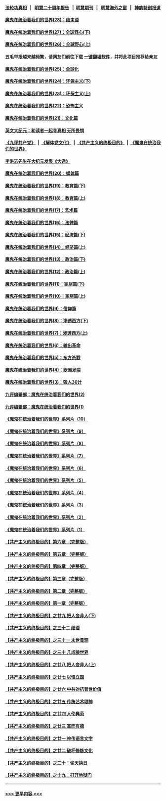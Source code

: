 #### [法轮功真相](https://github.com/gfw-breaker/truth/blob/master/README.md?t=0) &nbsp;&nbsp;|&nbsp;&nbsp; [明慧二十周年报告](https://github.com/gfw-breaker/mh-reports/blob/master/README.md?t=0) &nbsp;&nbsp;|&nbsp;&nbsp;[明慧期刊](https://github.com/gfw-breaker/mh-qikan) &nbsp;&nbsp;|&nbsp;&nbsp; [明慧海外之窗](https://github.com/gfw-breaker/mh-news/blob/master/README.md?t=0) &nbsp;&nbsp;|&nbsp;&nbsp; [神韵特别报道](https://github.com/gfw-breaker/mh-news/blob/master/shenyun.md?t=0)
#### [魔鬼在统治着我们的世界(28)：结束语](../pages/nsc422/n10936246.md?t=07172101) 
#### [魔鬼在统治着我们的世界(27)：全球野心(下)](../pages/nsc422/n10928319.md?t=07172101) 
#### [魔鬼在统治着我们的世界(26)：全球野心(上)](../pages/nsc422/n10900318.md?t=07172101) 
#### 五毛举报越来越频繁，请网友们前往下载 [一键翻墙软件](https://github.com/gfw-breaker/ssr-accounts)，并将此项目推荐给亲友
#### [魔鬼在统治着我们的世界(25)：全球化](../pages/nsc422/n10788205.md?t=07172101) 
#### [魔鬼在统治着我们的世界(24)：环保主义(下)](../pages/nsc422/n10695307.md?t=07172101) 
#### [魔鬼在统治着我们的世界(23)：环保主义(上)](../pages/nsc422/n10688613.md?t=07172101) 
#### [魔鬼在统治着我们的世界(22)：恐怖主义](../pages/nsc422/n10614727.md?t=07172101) 
#### [魔鬼在统治着我们的世界(21)：文化篇](../pages/nsc422/n10597706.md?t=07172101) 
#### [英文大纪元：和读者一起寻真相 无所畏惧](../pages/nsc422/n12542027.md?t=07172101) 
#### [《九评共产党》](https://github.com/begood0513/9ping.md/blob/master/README.md) &nbsp;|&nbsp; [《解体党文化》](../../../../jtdwh.md/blob/master/README.md)  &nbsp;|&nbsp; [《共产主义的终极目的》](../../../../gczydzjmd.md/blob/master/README.md) &nbsp;|&nbsp; [《魔鬼在统治我们的世界》](../../../../mgztzwmdsj.md/blob/master/README.md) 
#### [李洪志先生在大纪元发表《大选》](../pages/nsc422/n12534746.md?t=07172101) 
#### [魔鬼在统治着我们的世界(20)：媒体篇](../pages/nsc422/n10586579.md?t=07172101) 
#### [魔鬼在统治着我们的世界(19)：教育篇(下)](../pages/nsc422/n10564808.md?t=07172101) 
#### [魔鬼在统治着我们的世界(18)：教育篇(上)](../pages/nsc422/n10526970.md?t=07172101) 
#### [魔鬼在统治着我们的世界(17)：艺术篇](../pages/nsc422/n10499093.md?t=07172101) 
#### [魔鬼在统治着我们的世界(16)：法律篇](../pages/nsc422/n10485969.md?t=07172101) 
#### [魔鬼在统治着我们的世界(15)：经济篇(下)](../pages/nsc422/n10469975.md?t=07172101) 
#### [魔鬼在统治着我们的世界(14)：经济篇(上)](../pages/nsc422/n10457370.md?t=07172101) 
#### [魔鬼在统治着我们的世界(13)：政治篇(下)](../pages/nsc422/n10448270.md?t=07172101) 
#### [魔鬼在统治着我们的世界(12)：政治篇(上)](../pages/nsc422/n10444576.md?t=07172101) 
#### [魔鬼在统治着我们的世界(11)：家庭篇(下)](../pages/nsc422/n10440961.md?t=07172101) 
#### [魔鬼在统治着我们的世界(10)：家庭篇(上)](../pages/nsc422/n10435448.md?t=07172101) 
#### [魔鬼在统治着我们的世界(9)：信仰篇](../pages/nsc422/n10432159.md?t=07172101) 
#### [魔鬼在统治着我们的世界(8)：渗透西方(下)](../pages/nsc422/n10429603.md?t=07172101) 
#### [魔鬼在统治着我们的世界(7)：渗透西方(上)](../pages/nsc422/n10426013.md?t=07172101) 
#### [魔鬼在统治着我们的世界(6)：输出革命](../pages/nsc422/n10421536.md?t=07172101) 
#### [魔鬼在统治着我们的世界(5)：东方杀戮](../pages/nsc422/n10417707.md?t=07172101) 
#### [魔鬼在统治着我们的世界(4)：欧洲发端](../pages/nsc422/n10414890.md?t=07172101) 
#### [魔鬼在统治着我们的世界(3)：毁人36计](../pages/nsc422/n10411583.md?t=07172101) 
#### [九评编辑部：魔鬼在统治着我们的世界(2)](../pages/nsc422/n10410036.md?t=07172101) 
#### [九评编辑部：魔鬼在统治着我们的世界(1)](../pages/nsc422/n10406825.md?t=07172101) 
#### [《魔鬼在统治着我们的世界》系列片（10）](../pages/nsc422/n12292670.md?t=07172101) 
#### [《魔鬼在统治着我们的世界》系列片（9）](../pages/nsc422/n12290859.md?t=07172101) 
#### [《魔鬼在统治着我们的世界》系列片（8）](../pages/nsc422/n12287445.md?t=07172101) 
#### [《魔鬼在统治着我们的世界》系列片（7）](../pages/nsc422/n12283425.md?t=07172101) 
#### [《魔鬼在统治着我们的世界》系列片（6）](../pages/nsc422/n12282314.md?t=07172101) 
#### [《魔鬼在统治着我们的世界》系列片（5）](../pages/nsc422/n12281419.md?t=07172101) 
#### [《魔鬼在统治着我们的世界》系列片（4）](../pages/nsc422/n12274024.md?t=07172101) 
#### [《魔鬼在统治着我们的世界》系列片（3）](../pages/nsc422/n12271322.md?t=07172101) 
#### [《魔鬼在统治着我们的世界》系列片（2）](../pages/nsc422/n12269049.md?t=07172101) 
#### [《魔鬼在统治着我们的世界》系列片（1）](../pages/nsc422/n12267575.md?t=07172101) 
#### [【共产主义的终极目的】第六章 （完整版）](../pages/nsc422/n11428913.md?t=07172101) 
#### [【共产主义的终极目的】第五章 （完整版）](../pages/nsc422/n11428912.md?t=07172101) 
#### [【共产主义的终极目的】第四章 （完整版）](../pages/nsc422/n11428907.md?t=07172101) 
#### [【共产主义的终极目的】第三章（完整版）](../pages/nsc422/n11428848.md?t=07172101) 
#### [【共产主义的终极目的】第二章（完整版）](../pages/nsc422/n11428831.md?t=07172101) 
#### [【共产主义的终极目的】第一章（完整版）](../pages/nsc422/n11417651.md?t=07172101) 
#### [【共产主义的终极目的】之廿九 把人变非人(下)](../pages/nsc422/n11344140.md?t=07172101) 
#### [【共产主义的终极目的】之三十二 结语](../pages/nsc422/n11360535.md?t=07172101) 
#### [【共产主义的终极目的】之三十一 末世景观](../pages/nsc422/n11351129.md?t=07172101) 
#### [【共产主义的终极目的】之三十 几成狼世界](../pages/nsc422/n11348280.md?t=07172101) 
#### [【共产主义的终极目的】之廿八 把人变非人(上)](../pages/nsc422/n11340492.md?t=07172101) 
#### [【共产主义的终极目的】之廿七 以恨立国](../pages/nsc422/n11336944.md?t=07172101) 
#### [【共产主义的终极目的】之廿六 中共对抗普世价值](../pages/nsc422/n11324785.md?t=07172101) 
#### [【共产主义的终极目的】之廿五 传统艺术颂神](../pages/nsc422/n11296396.md?t=07172101) 
#### [【共产主义的终极目的】之廿四 人伦典范](../pages/nsc422/n11296397.md?t=07172101) 
#### [【共产主义的终极目的】之廿三 富而有德](../pages/nsc422/n11283598.md?t=07172101) 
#### [【共产主义的终极目的】之廿一 神传语言文字](../pages/nsc422/n11263265.md?t=07172101) 
#### [【共产主义的终极目的】之廿二 破坏修炼文化](../pages/nsc422/n11245728.md?t=07172101) 
#### [【共产主义的终极目的】之二十：偷天换日](../pages/nsc422/n11238846.md?t=07172101) 
#### [【共产主义的终极目的】之十九：打开地狱门](../pages/nsc422/n11206376.md?t=07172101) 

----
#### [ >>> 更早内容 <<< ](../indexes/nsc422-earlier.md)
